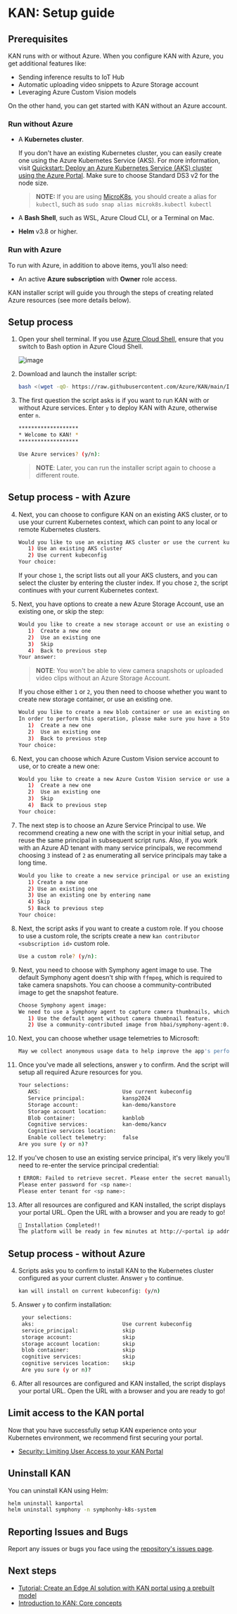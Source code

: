 # KAN: Setup guide

## Prerequisites

KAN runs with or without Azure. When you configure KAN with Azure, you get additional features like:
* Sending inference results to IoT Hub
* Automatic uploading video snippets to Azure Storage account
* Leveraging Azure Custom Vision models

On the other hand, you can get started with KAN without an Azure account.

### Run without Azure

* A **Kubernetes cluster**. 

  If you don't have an existing Kubernetes cluster, you can easily create one using the Azure Kubernetes Service (AKS). For more information, visit [Quickstart: Deploy an Azure Kubernetes Service (AKS) cluster using the Azure Portal](https://docs.microsoft.com/en-us/azure/aks/learn/quick-kubernetes-deploy-portal?tabs=azure-cli). Make sure to choose Standard DS3 v2 for the node size.

  > **NOTE:** If you are using [MicroK8s](https://microk8s.io/), you should create a alias for `kubectl`, such as `sudo snap alias microk8s.kubectl kubectl`

* A **Bash Shell**, such as WSL, Azure Cloud CLI, or a Terminal on Mac.
* **Helm** v3.8 or higher.

### Run with Azure

To run with Azure, in addition to above items, you’ll also need:

* An active **Azure subscription** with **Owner** role access. 

KAN installer script will guide you through the steps of creating related Azure resources (see more details below).

## Setup process 

1. Open your shell terminal. If you use [Azure Cloud Shell](https://learn.microsoft.com/en-us/azure/cloud-shell/overview), ensure that you switch to Bash option in Azure Cloud Shell. 

   ![image](../images/bash-shell.png)

2. Download and launch the installer script:
   ```bash
   bash <(wget -qO- https://raw.githubusercontent.com/Azure/KAN/main/Installer/kan-installer.sh)
   ```
3. The first question the script asks is if you want to run KAN with or without Azure services. Enter ```y``` to deploy KAN with Azure, otherwise enter ```n```.
   ```bash
   *******************
   * Welcome to KAN! *
   *******************

   Use Azure services? (y/n):
   ```
   > **NOTE**: Later, you can run the installer script again to choose a different route.

## Setup process - with Azure
4. Next, you can choose to configure KAN on an existing AKS cluster, or to use your current Kubernetes context, which can point to any local or remote Kubernetes clusters.
   ```bash
   Would you like to use an existing AKS cluster or use the current kubeconfig?
      1) Use an existing AKS cluster
      2) Use current kubeconfig
   Your choice:
   ```
   If your chose ```1```, the script lists out all your AKS clusters, and you can select the cluster by entering the cluster index. If you chose ```2```, the script continues with your current Kubernetes context.

5. Next, you have options to create a new Azure Storage Account, use an existing one, or skip the step:
   ```bash
   Would you like to create a new storage account or use an existing one?
      1)  Create a new one
      2)  Use an existing one
      3)  Skip
      4)  Back to previous step
   Your answer:
   ```
   > **NOTE**: You won't be able to view camera snapshots or uploaded video clips without an Azure Storage Account.

   If you chose either ```1``` or ```2```, you then need to choose whether you want to create new storage container, or use an existing one.
   ```bash
   Would you like to create a new blob container or use an existing one?
   In order to perform this operation, please make sure you have a Storage contributor role on your subscription
      1)  Create a new one
      2)  Use an existing one
      3)  Back to previous step
   Your choice:
   ```
6. Next, you can choose which Azure Custom Vision service account to use, or to create a new one:
   ```bash
   Would you like to create a new Azure Custom Vision service or use an existing one?
      1)  Create a new one
      2)  Use an existing one
      3)  Skip
      4)  Back to previous step
   Your choice:
   ```
7. The next step is to choose an Azure Service Principal to use. We recommend creating a new one with the script in your initial setup, and reuse the same principal in subsequent script runs. Also, if you work with an Azure AD tenant with many service principals, we recommend choosing ```3``` instead of ```2``` as enumerating all service principals may take a long time.
   ```bash
   Would you like to create a new service principal or use an existing one?
      1) Create a new one
      2) Use an existing one
      3) Use an existing one by entering name
      4) Skip
      5) Back to previous step
   Your choice:
   ```
8. Next, the script asks if you want to create a custom role. If you choose to use a custom role, the scripts create a new `kan contributor <subscription id>` custom role. 
   ```bash
   Use a custom role? (y/n):
   ```
9. Next, you need to choose with Symphony agent image to use. The default Symphony agent doesn't ship with `ffmpeg`, which is required to take camera snapshots. You can choose a community-contributed image to get the snapshot feature.
   ```bash
   Choose Symphony agent image:
   We need to use a Symphony agent to capture camera thumbnails, which requires the use of ffmpeg. However, the default Symphony agent Docker image does not include ffmpeg.
      1) Use the default agent without camera thumbnail feature.
      2) Use a community-contributed image from hbai/symphony-agent:0.48.4 that supports the thumbnail feature.
   ```
9. Next, you can choose whether usage telemetries to Microsoft:
   ```bash
   May we collect anonymous usage data to help improve the app's performance and user experience (to turn it off, run this installer again)? (y/n)
   ```
  
9. Once you've made all selections, answer ```y``` to confirm. And the script will setup all required Azure resources for you.
   ```bash
   Your selections:
      AKS:                          Use current kubeconfig
      Service principal:            kansp2024
      Storage account:              kan-demo/kanstore
      Storage account location:
      Blob container:               kanblob
      Cognitive services:           kan-demo/kancv
      Cognitive services location:
      Enable collect telemetry:     false
   Are you sure (y or n)?
   ```
9. If you've chosen to use an existing service principal, it's very likely you'll need to re-enter the service principal credential:
   ```bash
   ❗ ERROR: Failed to retrieve secret. Please enter the secret manually.
   Please enter password for <sp name>:
   Please enter tenant for <sp name>:
   ```

9. After all resources are configured and KAN installed, the script displays your portal URL. Open the URL with a browser and you are ready to go!
   ```bash
   🎉 Installation Completed!!
   The platform will be ready in few minutes at http://<portal ip address>
   ```
## Setup process - without Azure

4. Scripts asks you to confirm to install KAN to the Kubernetes cluster configured as your current cluster. Answer `y` to continue.
   ```bash
   kan will install on current kubeconfig: (y/n)
   ```
5. Answer `y` to confirm installation:
   ```bash
    your selections:
    aks:                            Use current kubeconfig
    service_principal:              skip
    storage account:                skip
    storage account location:       skip
    blob container:                 skip
    cognitive services:             skip
    cognitive services location:    skip
    Are you sure (y or n)?
   ```
6. After all resources are configured and KAN installed, the script displays your portal URL. Open the URL with a browser and you are ready to go!

## Limit access to the KAN portal
Now that you have successfully setup KAN experience onto your Kubernetes environment, we recommend first securing your portal. 
  
-   [Security: Limiting User Access to your KAN Portal](/docs/tutorial/Security-Limiting-User-Access-to-your-KAN-Portal.md)


## Uninstall KAN
You can uninstall KAN using Helm:

```bash
helm uninstall kanportal
helm uninstall symphony -n symphonhy-k8s-system
```
 
## Reporting Issues and Bugs
    
Report any issues or bugs you face using the [repository's issues page](https://github.com/Azure/KAN/issues).

## Next steps

-   [Tutorial: Create an Edge AI solution with KAN portal using a prebuilt model](Tutorial-Create-an-Edge-AI-solution-with-KubeAI-Application-Nucleus-for-edge-Portal.md)
-   [Introduction to KAN: Core concepts](/docs/tutorial/concepts-kan.md)
